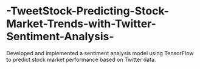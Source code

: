 # -TweetStock-Predicting-Stock-Market-Trends-with-Twitter-Sentiment-Analysis-
Developed and implemented a sentiment analysis model using TensorFlow to predict stock market performance based on Twitter data.
